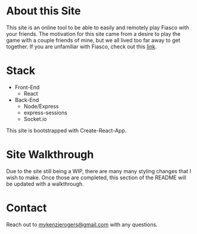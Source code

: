 # About this Site
This site is an online tool to be able to easily and remotely play Fiasco with your friends. The motivation for this site came from a desire to play the game with a couple friends of mine, but we all lived too far away to get together. If you are unfamiliar with Fiasco, check out this [link](https://bullypulpitgames.com/games/fiasco/ "Learn More about Fiasco").

# Stack

* Front-End
  * React
* Back-End
  * Node/Express
  * express-sessions
  * Socket.io
  
This site is bootstrapped with Create-React-App.

# Site Walkthrough

Due to the site still being a WIP, there are many many styling changes that I wish to make. Once those are completed, this section of the README will be updated with a walkthrough.

# Contact
Reach out to mykenzierogers@gmail.com with any questions.

